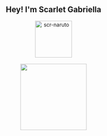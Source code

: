 <div align="center">
  <h2>Hey! I'm Scarlet Gabriella</h2> 
  <img height="100em" alt="scr-naruto" src="https://c.tenor.com/OxE-OUvzdocAAAAC/smile-naruto.gif">
<div>
  
<br/>
  
 <div>
  <a href="https://github.com/scarletgabriella">
  <img height="180em" src="https://github-readme-stats.vercel.app/api/top-langs/?username=scarletgabriella&layout=compact&langs_count=8&theme=dracula"/>
</div>
   
